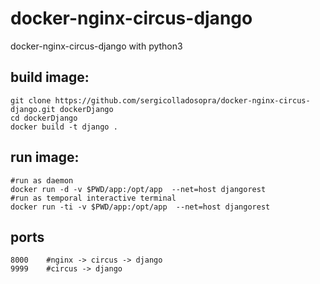 # docker-nginx-circus-django
docker-nginx-circus-django with python3



## build image:

    git clone https://github.com/sergicolladosopra/docker-nginx-circus-django.git dockerDjango
    cd dockerDjango
    docker build -t django .

## run image:

    #run as daemon
    docker run -d -v $PWD/app:/opt/app  --net=host djangorest
    #run as temporal interactive terminal
    docker run -ti -v $PWD/app:/opt/app  --net=host djangorest


## ports

    8000    #nginx -> circus -> django
    9999    #circus -> django
